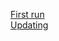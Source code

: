 [First run](https://github.com/AutoBagPrj/AutoBag/blob/main/en/FirstRun)  
[Updating](https://github.com/AutoBagPrj/AutoBag/tree/main/en/Update)
